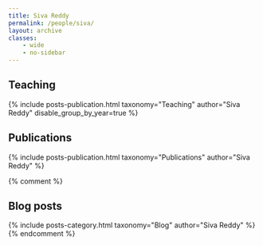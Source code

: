 ```yaml
---
title: Siva Reddy
permalink: /people/siva/
layout: archive
classes:
    - wide
    - no-sidebar
---
```


## Teaching

<div>
  {% include posts-publication.html taxonomy="Teaching" author="Siva Reddy" disable_group_by_year=true %}
</div>


## Publications

<div>
  {% include posts-publication.html taxonomy="Publications" author="Siva Reddy" %}
</div>

{% comment %}
## Blog posts

<div>
  {% include posts-category.html taxonomy="Blog" author="Siva Reddy" %}
</div> 
{% endcomment %}